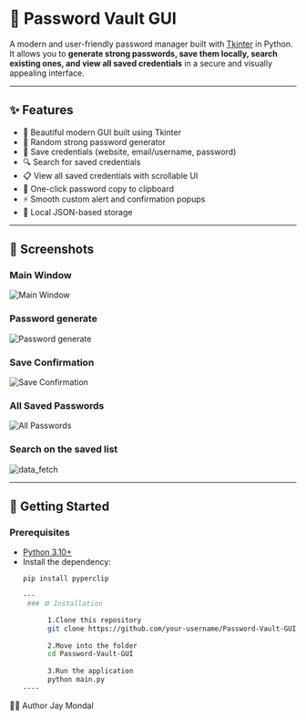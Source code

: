 # 🔐 Password Vault GUI

A modern and user-friendly password manager built with [Tkinter](https://docs.python.org/3/library/tkinter.html) in Python.  
It allows you to **generate strong passwords, save them locally, search existing ones, and view all saved credentials** in a secure and visually appealing interface.

---

## ✨ Features

- 🎨 Beautiful modern GUI built using Tkinter
- 🧠 Random strong password generator
- 💾 Save credentials (website, email/username, password)
- 🔍 Search for saved credentials
- 📋 View all saved credentials with scrollable UI
- 📎 One-click password copy to clipboard
- ⚡ Smooth custom alert and confirmation popups
- 💽 Local JSON-based storage

---

## 📸 Screenshots

### Main Window
![Main Window](screenshots/main_window.png)

### Password generate
![Password generate](screenshots/password_generate.png)

### Save Confirmation
![Save Confirmation](screenshots/password_saved.png)

### All Saved Passwords
![All Passwords](screenshots/all_saved_passwords.png)

### Search on the saved list
![data_fetch](screenshots/data_fetch.png)

---

## 🚀 Getting Started

### Prerequisites
- [Python 3.10+](https://www.python.org/downloads/)
- Install the dependency:
  ```bash
  pip install pyperclip

  ---
   ### ⚙️ Installation

        1.Clone this repository
        git clone https://github.com/your-username/Password-Vault-GUI.git
        
        2.Move into the folder
        cd Password-Vault-GUI
        
        3.Run the application
        python main.py
  ----

👨‍💻 Author
Jay Mondal
